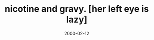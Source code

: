 ---
layout: base.njk
title : 'nicotine and gravy. [her left eye is lazy]' 
view_title : 'nicotine and gravy. [her left eye is lazy]' 
year : '2000' 
date : '2000-02-12' 
img_file : '/drawing/nicotine.png' 
html_file : 'nicotine' 
next_html : 'iknowthisboy.html' 
year_order : '161' 
permalink : "title/{{html_file}}.html"
---